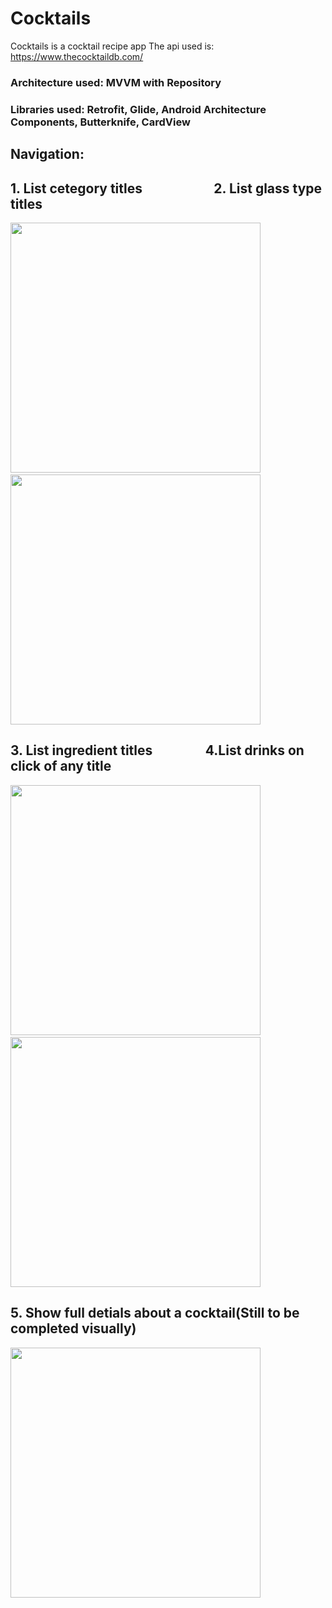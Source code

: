 # Cocktails
Cocktails is a cocktail recipe app
The api used is: https://www.thecocktaildb.com/


### Architecture used: MVVM with Repository
### Libraries used: Retrofit, Glide, Android Architecture Components, Butterknife, CardView


## Navigation:

## 1. List cetegory titles &nbsp;&nbsp;&nbsp;&nbsp;&nbsp;&nbsp;&nbsp;&nbsp;&nbsp;&nbsp;&nbsp;&nbsp;&nbsp;&nbsp;&nbsp;&nbsp;&nbsp;&nbsp;&nbsp;&nbsp;&nbsp; 2. List glass type titles


<img src="https://user-images.githubusercontent.com/7290739/43020578-79dc242c-8c2e-11e8-92a9-e425d323aad0.jpg" width="400" />&nbsp;&nbsp;&nbsp;&nbsp;&nbsp;&nbsp;&nbsp;&nbsp;&nbsp;<img src="https://user-images.githubusercontent.com/7290739/43020589-803ea1d2-8c2e-11e8-9309-31ad23253e2d.jpg" width="400" />              

 ## 3. List ingredient titles  &nbsp;&nbsp;&nbsp;&nbsp;&nbsp;&nbsp;&nbsp;&nbsp;&nbsp;&nbsp;&nbsp;&nbsp;&nbsp;&nbsp;&nbsp; 4.List drinks on click of any title


<img src="https://user-images.githubusercontent.com/7290739/43020595-85c210e4-8c2e-11e8-8827-cb9f41892f0b.jpg" width="400" />&nbsp;&nbsp;&nbsp;&nbsp;&nbsp;&nbsp;&nbsp;&nbsp;&nbsp;<img src="https://user-images.githubusercontent.com/7290739/43020602-8b7528dc-8c2e-11e8-93c1-ae137ab31553.jpg" width="400" />    

## 5. Show full detials about a cocktail(Still to be completed visually)
<img src="https://user-images.githubusercontent.com/7290739/43020606-8fca9c64-8c2e-11e8-9650-3a6e40bfc770.jpg" width="400" />

